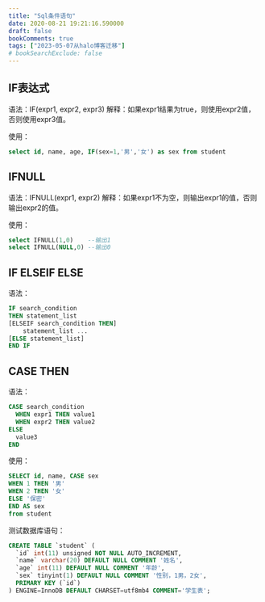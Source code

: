 ```yaml
---
title: "Sql条件语句"
date: 2020-08-21 19:21:16.590000
draft: false
bookComments: true
tags: ["2023-05-07从halo博客迁移"]
# bookSearchExclude: false
---
```

## IF表达式

语法：IF(expr1, expr2, expr3)
解释：如果expr1结果为true，则使用expr2值，否则使用expr3值。

使用：
```sql
select id, name, age, IF(sex=1,'男','女') as sex from student 
```

## IFNULL

语法：IFNULL(expr1, expr2)
解释：如果expr1不为空，则输出expr1的值，否则输出expr2的值。

使用：
```sql
select IFNULL(1,0)    --输出1
select IFNULL(NULL,0) --输出0
```

## IF ELSEIF ELSE

语法：
```sql
IF search_condition 
THEN statement_list  
[ELSEIF search_condition THEN]  
    statement_list ...  
[ELSE statement_list]  
END IF 
```

## CASE THEN

语法：
```sql
CASE search_condition
  WHEN expr1 THEN value1
  WHEN expr2 THEN value2
ELSE 
  value3
END
```

使用：
```sql
SELECT id, name, CASE sex
WHEN 1 THEN '男'
WHEN 2 THEN '女' 
ELSE '保密' 
END AS sex
from student
```

测试数据库语句：
```sql
CREATE TABLE `student` (
  `id` int(11) unsigned NOT NULL AUTO_INCREMENT,
  `name` varchar(20) DEFAULT NULL COMMENT '姓名',
  `age` int(11) DEFAULT NULL COMMENT '年龄',
  `sex` tinyint(1) DEFAULT NULL COMMENT '性别，1男，2女',
  PRIMARY KEY (`id`)
) ENGINE=InnoDB DEFAULT CHARSET=utf8mb4 COMMENT='学生表';
```
